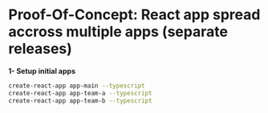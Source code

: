 # Proof-Of-Concept: React app spread accross multiple apps (separate releases)

**1- Setup initial apps**

```sh
create-react-app app-main --typescript
create-react-app app-team-a --typescript
create-react-app app-team-b --typescript
```
